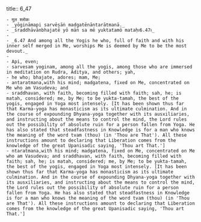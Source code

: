 title:: 6_47

	- मूल श्लोकः
	- _yōgināmapi sarvēṣāṅ madgatēnāntarātmanā._
	- _śraddhāvānbhajatē yō māṅ sa mē yuktatamō mataḥ৷৷6.47৷৷_
	-
	- _6.47 And among all the Yogis he who, full of faith and with his inner self merged in Me, worships Me is deemed by Me to be the most devout._
	-
	- Api, even;
	- sarvesam yoginam, among all the yogis, among those who are immersed in meditation on Rudra, Aditya, and others; yah,
	- he who; bhajate, adores; mam, Me;
	- antaratmana,with his mind; madgatena, fixed on Me, concentrated on Me who am Vasudeva; and
	- sraddhavan, with faith, becoming filled with faith; sah, he; is matah, considered; me, by Me; to be yukta-tamah, the best of the yogis, engaged in Yoga most intensely. [It has been shown thus far that Karma-yoga has monasticism as its ultimate culmination. And in the course of expounding Dhyana-yoga together with its ausxiliaries, and instructing about the means to control the mind, the Lord rules out the possibility of absolute ruin for a person fallen from Yoga. He has also stated that steadfastness in Knowledge is for a man who knows the meaning of the word tvam (thou) (in 'Thou are That'). All these instructions amount to declaring that Liberation comes from the knowledge of the great Upanisadic saying, 'Thou art That.']
	- ntaratmana,with his mind; madgatena, fixed on Me, concentrated on Me who am Vasudeva; and sraddhavan, with faith, becoming filled with faith; sah, he; is matah, considered; me, by Me; to be yukta-tamah, the best of the yogis, engaged in Yoga most intensely. [It has been shown thus far that Karma-yoga has monasticism as its ultimate culmination. And in the course of expounding Dhyana-yoga together with its ausxiliaries, and instructing about the means to control the mind, the Lord rules out the possibility of absolute ruin for a person fallen from Yoga. He has also stated that steadfastness in Knowledge is for a man who knows the meaning of the word tvam (thou) (in 'Thou are That'). All these instructions amount to declaring that Liberation comes from the knowledge of the great Upanisadic saying, 'Thou art That.']